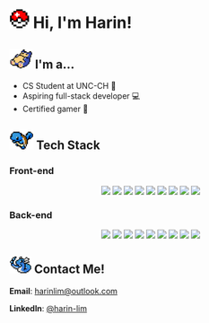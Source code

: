 # <img src="/images/pokeball.png" height="35"> Hi, I'm Harin!
## <img src="/images/snorlax.png" height="35"> I'm a...
- CS Student at UNC-CH 🏫
- Aspiring full-stack developer 💻
- Certified gamer 👾

## <img src="/images/squirtle.png" height="35"> Tech Stack
### Front-end
<p align="center">
  <img src="https://ziadoua.github.io/m3-Markdown-Badges/badges/Angular/angular2.svg" height="25">
  <img src="https://ziadoua.github.io/m3-Markdown-Badges/badges/CSS/css2.svg" height="25">
  <img src="https://ziadoua.github.io/m3-Markdown-Badges/badges/HTML/html2.svg" height="25">
  <img src="https://ziadoua.github.io/m3-Markdown-Badges/badges/Javascript/javascript2.svg" height="25">
  <img src="https://ziadoua.github.io/m3-Markdown-Badges/badges/NextJS/nextjs2.svg" height="25">
  <img src="https://ziadoua.github.io/m3-Markdown-Badges/badges/React/react2.svg" height="25">
  <img src="https://ziadoua.github.io/m3-Markdown-Badges/badges/Sass/sass2.svg" height="25">
  <img src="https://ziadoua.github.io/m3-Markdown-Badges/badges/TailwindCSS/tailwindcss2.svg" height="25">
  <img src="https://ziadoua.github.io/m3-Markdown-Badges/badges/TypeScript/typescript2.svg" height="25">
</p>

### Back-end
<p align="center">
  <img src="https://ziadoua.github.io/m3-Markdown-Badges/badges/Express/express2.svg" height="25">
  <img src="https://ziadoua.github.io/m3-Markdown-Badges/badges/FastAPI/fastapi2.svg" height="25">
  <img src="https://ziadoua.github.io/m3-Markdown-Badges/badges/Java/java2.svg" height="25">
  <img src="https://ziadoua.github.io/m3-Markdown-Badges/badges/MongoDB/mongodb2.svg" height="25">
  <img src="https://ziadoua.github.io/m3-Markdown-Badges/badges/NodeJS/nodejs2.svg" height="25">
  <img src="https://ziadoua.github.io/m3-Markdown-Badges/badges/PostgreSQL/postgresql2.svg" height="25">
  <img src="https://ziadoua.github.io/m3-Markdown-Badges/badges/Postman/postman1.svg" height="25">
  <img src="https://ziadoua.github.io/m3-Markdown-Badges/badges/Python/python2.svg" height="25">
  <img src="https://ziadoua.github.io/m3-Markdown-Badges/badges/Supabase/supabase2.svg" height="25">
</p>


## <img src="/images/dragonair.png" height="30"> Contact Me!
**Email**: harinlim@outlook.com

**LinkedIn**: [@harin-lim](https://www.linkedin.com/in/harin-lim/)

<!--
**harinlim/harinlim** is a ✨ _special_ ✨ repository because its `README.md` (this file) appears on your GitHub profile.

Here are some ideas to get you started:

- 🔭 I’m currently working on ...
- 🌱 I’m currently learning ...
- 👯 I’m looking to collaborate on ...
- 🤔 I’m looking for help with ...
- 💬 Ask me about ...
- 📫 How to reach me: ...
- 😄 Pronouns: ...
- ⚡ Fun fact: ...
-->
